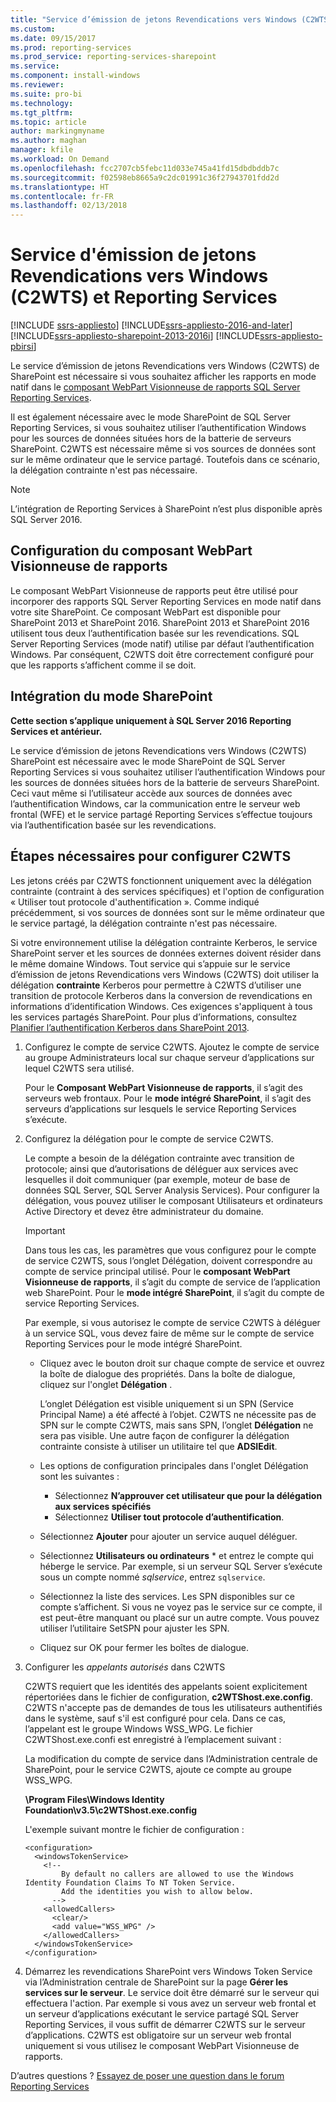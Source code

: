 ```yaml
---
title: "Service d’émission de jetons Revendications vers Windows (C2WTS) et Reporting Services | Microsoft Docs"
ms.custom: 
ms.date: 09/15/2017
ms.prod: reporting-services
ms.prod_service: reporting-services-sharepoint
ms.service: 
ms.component: install-windows
ms.reviewer: 
ms.suite: pro-bi
ms.technology: 
ms.tgt_pltfrm: 
ms.topic: article
author: markingmyname
ms.author: maghan
manager: kfile
ms.workload: On Demand
ms.openlocfilehash: fcc2707cb5febc11d033e745a41fd15dbdbddb7c
ms.sourcegitcommit: f02598eb8665a9c2dc01991c36f27943701fdd2d
ms.translationtype: HT
ms.contentlocale: fr-FR
ms.lasthandoff: 02/13/2018
---
```

# <a name="claims-to-windows-token-service-c2wts-and-reporting-services"></a>Service d'émission de jetons Revendications vers Windows (C2WTS) et Reporting Services

[!INCLUDE [ssrs-appliesto](../../includes/ssrs-appliesto.md)] [!INCLUDE[ssrs-appliesto-2016-and-later](../../includes/ssrs-appliesto-2016-and-later.md)] [!INCLUDE[ssrs-appliesto-sharepoint-2013-2016i](../../includes/ssrs-appliesto-sharepoint-2013-2016.md)] [!INCLUDE[ssrs-appliesto-pbirsi](../../includes/ssrs-appliesto-pbirs.md)]

Le service d’émission de jetons Revendications vers Windows (C2WTS) de SharePoint est nécessaire si vous souhaitez afficher les rapports en mode natif dans le [composant WebPart Visionneuse de rapports SQL Server Reporting Services](../report-server-sharepoint/deploy-report-viewer-web-part.md).

Il est également nécessaire avec le mode SharePoint de SQL Server Reporting Services, si vous souhaitez utiliser l’authentification Windows pour les sources de données situées hors de la batterie de serveurs SharePoint. C2WTS est nécessaire même si vos sources de données sont sur le même ordinateur que le service partagé. Toutefois dans ce scénario, la délégation contrainte n'est pas nécessaire.

> [!NOTE]
> L’intégration de Reporting Services à SharePoint n’est plus disponible après SQL Server 2016.

## <a name="report-viewer-web-part-configuration"></a>Configuration du composant WebPart Visionneuse de rapports

Le composant WebPart Visionneuse de rapports peut être utilisé pour incorporer des rapports SQL Server Reporting Services en mode natif dans votre site SharePoint. Ce composant WebPart est disponible pour SharePoint 2013 et SharePoint 2016. SharePoint 2013 et SharePoint 2016 utilisent tous deux l’authentification basée sur les revendications. SQL Server Reporting Services (mode natif) utilise par défaut l’authentification Windows. Par conséquent, C2WTS doit être correctement configuré pour que les rapports s’affichent comme il se doit.

## <a name="sharepoint-mode-integaration"></a>Intégration du mode SharePoint

**Cette section s’applique uniquement à SQL Server 2016 Reporting Services et antérieur.**

Le service d’émission de jetons Revendications vers Windows (C2WTS) SharePoint est nécessaire avec le mode SharePoint de SQL Server Reporting Services si vous souhaitez utiliser l’authentification Windows pour les sources de données situées hors de la batterie de serveurs SharePoint. Ceci vaut même si l’utilisateur accède aux sources de données avec l’authentification Windows, car la communication entre le serveur web frontal (WFE) et le service partagé Reporting Services s’effectue toujours via l’authentification basée sur les revendications.

## <a name="steps-needed-to-configure-c2wts"></a>Étapes nécessaires pour configurer C2WTS

Les jetons créés par C2WTS fonctionnent uniquement avec la délégation contrainte (contraint à des services spécifiques) et l'option de configuration « Utiliser tout protocole d'authentification ». Comme indiqué précédemment, si vos sources de données sont sur le même ordinateur que le service partagé, la délégation contrainte n'est pas nécessaire.

Si votre environnement utilise la délégation contrainte Kerberos, le service SharePoint server et les sources de données externes doivent résider dans le même domaine Windows. Tout service qui s’appuie sur le service d’émission de jetons Revendications vers Windows (C2WTS) doit utiliser la délégation **contrainte** Kerberos pour permettre à C2WTS d’utiliser une transition de protocole Kerberos dans la conversion de revendications en informations d’identification Windows. Ces exigences s'appliquent à tous les services partagés SharePoint. Pour plus d’informations, consultez [Planifier l’authentification Kerberos dans SharePoint 2013](http://technet.microsoft.com/library/ee806870.aspx).  

1. Configurez le compte de service C2WTS. Ajoutez le compte de service au groupe Administrateurs local sur chaque serveur d’applications sur lequel C2WTS sera utilisé.

    Pour le **Composant WebPart Visionneuse de rapports**, il s’agit des serveurs web frontaux. Pour le **mode intégré SharePoint**, il s’agit des serveurs d’applications sur lesquels le service Reporting Services s’exécute.

2. Configurez la délégation pour le compte de service C2WTS.

    Le compte a besoin de la délégation contrainte avec transition de protocole; ainsi que d’autorisations de déléguer aux services avec lesquelles il doit communiquer (par exemple, moteur de base de données SQL Server, SQL Server Analysis Services). Pour configurer la délégation, vous pouvez utiliser le composant Utilisateurs et ordinateurs Active Directory et devez être administrateur du domaine.

    > [!IMPORTANT]
    > Dans tous les cas, les paramètres que vous configurez pour le compte de service C2WTS, sous l’onglet Délégation, doivent correspondre au compte de service principal utilisé. Pour le **composant WebPart Visionneuse de rapports**, il s’agit du compte de service de l’application web SharePoint. Pour le **mode intégré SharePoint**, il s’agit du compte de service Reporting Services.
    >
    > Par exemple, si vous autorisez le compte de service C2WTS à déléguer à un service SQL, vous devez faire de même sur le compte de service Reporting Services pour le mode intégré SharePoint.

    * Cliquez avec le bouton droit sur chaque compte de service et ouvrez la boîte de dialogue des propriétés. Dans la boîte de dialogue, cliquez sur l'onglet **Délégation** .

        L’onglet Délégation est visible uniquement si un SPN (Service Principal Name) a été affecté à l’objet. C2WTS ne nécessite pas de SPN sur le compte C2WTS, mais sans SPN, l’onglet **Délégation** ne sera pas visible. Une autre façon de configurer la délégation contrainte consiste à utiliser un utilitaire tel que **ADSIEdit**.

    * Les options de configuration principales dans l'onglet Délégation sont les suivantes :

        * Sélectionnez **N’approuver cet utilisateur que pour la délégation aux services spécifiés**
        * Sélectionnez **Utiliser tout protocole d’authentification**.

    * Sélectionnez **Ajouter** pour ajouter un service auquel déléguer.

    * Sélectionnez **Utilisateurs ou ordinateurs** * et entrez le compte qui héberge le service. Par exemple, si un serveur SQL Server s’exécute sous un compte nommé *sqlservice*, entrez `sqlservice`. 

    * Sélectionnez la liste des services. Les SPN disponibles sur ce compte s’affichent. Si vous ne voyez pas le service sur ce compte, il est peut-être manquant ou placé sur un autre compte. Vous pouvez utiliser l’utilitaire SetSPN pour ajuster les SPN.

    * Cliquez sur OK pour fermer les boîtes de dialogue.

3. Configurer les *appelants autorisés* dans C2WTS

    C2WTS requiert que les identités des appelants soient explicitement répertoriées dans le fichier de configuration, **c2WTShost.exe.config**. C2WTS n'accepte pas de demandes de tous les utilisateurs authentifiés dans le système, sauf s'il est configuré pour cela. Dans ce cas, l’appelant est le groupe Windows WSS_WPG. Le fichier C2WTShost.exe.confi est enregistré à l’emplacement suivant :

    La modification du compte de service dans l’Administration centrale de SharePoint, pour le service C2WTS, ajoute ce compte au groupe WSS_WPG.

    **\Program Files\Windows Identity Foundation\v3.5\c2WTShost.exe.config**

    L'exemple suivant montre le fichier de configuration :

    ```
    <configuration>
      <windowsTokenService>
        <!--  
            By default no callers are allowed to use the Windows Identity Foundation Claims To NT Token Service.  
            Add the identities you wish to allow below.  
          -->
        <allowedCallers>
          <clear/>
          <add value="WSS_WPG" />
        </allowedCallers>
      </windowsTokenService>
    </configuration>
    ```

4. Démarrez les revendications SharePoint vers Windows Token Service via l’Administration centrale de SharePoint sur la page **Gérer les services sur le serveur**. Le service doit être démarré sur le serveur qui effectuera l'action. Par exemple si vous avez un serveur web frontal et un serveur d’applications exécutant le service partagé SQL Server Reporting Services, il vous suffit de démarrer C2WTS sur le serveur d’applications. C2WTS est obligatoire sur un serveur web frontal uniquement si vous utilisez le composant WebPart Visionneuse de rapports.

D’autres questions ? [Essayez de poser une question dans le forum Reporting Services](http://go.microsoft.com/fwlink/?LinkId=620231)
